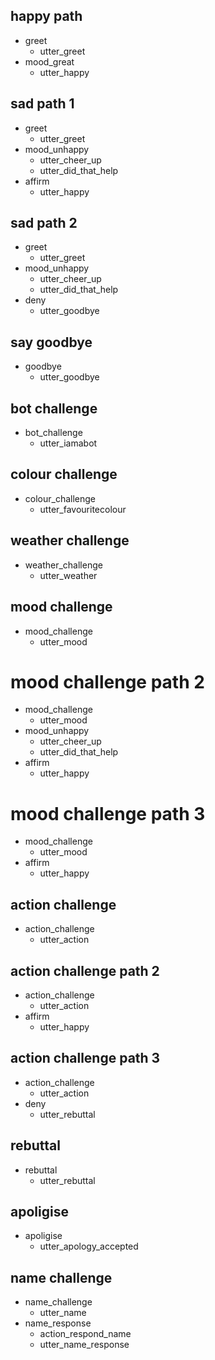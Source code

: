 ## happy path
* greet
  - utter_greet
* mood_great
  - utter_happy

## sad path 1
* greet
  - utter_greet
* mood_unhappy
  - utter_cheer_up
  - utter_did_that_help
* affirm
  - utter_happy

## sad path 2
* greet
  - utter_greet
* mood_unhappy
  - utter_cheer_up
  - utter_did_that_help
* deny
  - utter_goodbye

## say goodbye
* goodbye
  - utter_goodbye

## bot challenge
* bot_challenge
  - utter_iamabot

## colour challenge
* colour_challenge
  - utter_favouritecolour

## weather challenge
* weather_challenge
  - utter_weather

## mood challenge
* mood_challenge
  - utter_mood

# mood challenge path 2
* mood_challenge
  - utter_mood
* mood_unhappy
  - utter_cheer_up
  - utter_did_that_help
* affirm
  - utter_happy
  
# mood challenge path 3
* mood_challenge
  - utter_mood
* affirm
  - utter_happy

## action challenge
* action_challenge
  - utter_action

## action challenge path 2
* action_challenge
  - utter_action
* affirm
  - utter_happy 

## action challenge path 3
* action_challenge
  - utter_action
* deny
  - utter_rebuttal 

## rebuttal
* rebuttal
  - utter_rebuttal

## apoligise
* apoligise
  - utter_apology_accepted

## name challenge
* name_challenge
  - utter_name
* name_response
  - action_respond_name
  - utter_name_response
